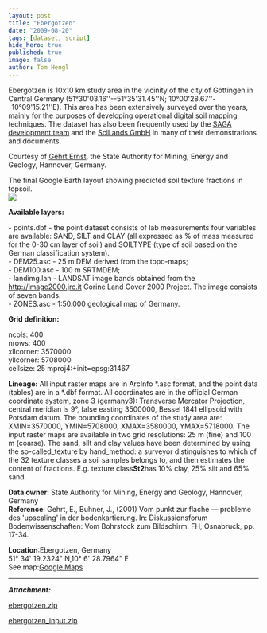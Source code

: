 ```yaml
---
layout: post
title: "Ebergotzen"
date: "2009-08-20"
tags: [dataset, script]
hide_hero: true
published: true
image: false
author: Tom Hengl
---
```


Ebergötzen is 10x10 km study area in the vicinity of the city of Göttingen in Central Germany (51°30'03.16''--51°35'31.45''N; 10°00'28.67''--10°09'15.21''E). This area has been extensively surveyed over the years, mainly for the purposes of developing operational digital soil mapping techniques. The dataset has also been frequently used by the [SAGA development team](http://www.saga-gis.org/) and the [SciLands GmbH](http://www.scilands.de/) in many of their demonstrations and documents.

Courtesy of [Gehrt Ernst](mailto:Ernst.Gehrt@niedersachsen.de), the State Authority for Mining, Energy and Geology, Hannover, Germany.

The final Google Earth layout showing predicted soil texture fractions in topsoil.  
![]({{site.baseurl}}/uploads/img/data/Fig_ebergotzen.jpg)

**Available layers:** 

\- points.dbf - the point dataset consists of lab measurements four variables are available: SAND, SILT and CLAY (all expressed as % of mass measured for the 0-30 cm layer of soil) and SOILTYPE (type of soil based on the German classification system).  
\- DEM25.asc - 25 m DEM derived from the topo-maps;  
\- DEM100.asc - 100 m SRTMDEM;  
\- landimg.lan - LANDSAT image bands obtained from the http://image2000.jrc.it Corine Land Cover 2000 Project. The image consists of seven bands.  
\- ZONES.asc - 1:50.000 geological map of Germany.

**Grid definition:** 

ncols: 400  
nrows: 400  
xllcorner: 3570000  
yllcorner: 5708000  
cellsize: 25 mproj4:+init=epsg:31467

**Lineage:**
All input raster maps are in ArcInfo \*.asc format, and the point data (tables) are in a \*.dbf format. All coordinates are in the official German coordinate system, zone 3 (germany3): Transverse Mercator Projection, central meridian is 9°, false easting 3500000, Bessel 1841 ellipsoid with Potsdam datum. The bounding coordinates of the study area are: XMIN=3570000, YMIN=5708000, XMAX=3580000, YMAX=5718000. The input raster maps are available in two grid resolutions: 25 m (fine) and 100 m (coarse). The sand, silt and clay values have been determined by using the so-called_texture by hand_method: a surveyor distinguishes to which of the 32 texture classes a soil samples belongs to, and then estimates the content of fractions. E.g. texture class**St2**has 10% clay, 25% silt and 65% sand.

**Data owner**: State Authority for Mining, Energy and Geology, Hannover, Germany  
**Reference**: Gehrt, E., Buhner, J., (2001) Vom punkt zur flache — probleme des 'upscaling' in der bodenkartierung. In: Diskussionsforum Bodenwissenschaften: Vom Bohrstock zum Bildschirm. FH, Osnabruck, pp. 17-34. 

**Location**:Ebergotzen, Germany  
51° 34' 19.2324" N,10° 6' 28.7964" E  
See map:[Google Maps](http://maps.google.com/?q=Ebergotzen%2C+de)

* * *

**_Attachment:_**

[ebergotzen.zip]({{site.baseurl}}/uploads/datasets/ebergotzen.zip)

[ebergotzen_input.zip]({{site.baseurl}}/uploads/datasets/ebergotzen_input.zip)
